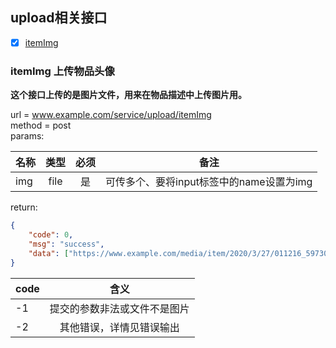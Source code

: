 ## <a name = "upload">upload相关接口</a>


* [x] <a href='#itemImg'>itemImg</a>  


### <a name='itemImg'>itemImg</a> 上传物品头像

**这个接口上传的是图片文件，用来在物品描述中上传图片用。**

url = www.example.com/service/upload/itemImg      
method = post   
params:   

| 名称   | 类型 | 必须 |                    备注                     |
| :----- | :--: | :--: | :-----------------------------------------: |
| img | file |  是  | 可传多个、要将input标签中的name设置为img |

return:

```json
{
    "code": 0,
    "msg": "success",
    "data": ["https://www.example.com/media/item/2020/3/27/011216_59730.jpg", "https://www.example.com/media/item/2020/3/27/011216_89864.jpg"]
}
```

| code |             含义             |
| ---- | :--------------------------: |
| -1   | 提交的参数非法或文件不是图片 |
| -2   |   其他错误，详情见错误输出   |